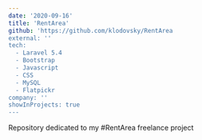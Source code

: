 ```yaml
---
date: '2020-09-16'
title: 'RentArea'
github: 'https://github.com/klodovsky/RentArea
external: ''
tech:
  - Laravel 5.4 
  - Bootstrap
  - Javascript
  - CSS
  - MySQL
  - Flatpickr 
company: ''
showInProjects: true
---
```


Repository dedicated to my #RentArea freelance project
